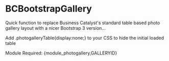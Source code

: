 BCBootstrapGallery
==================

Quick function to replace Business Catalyst's standard table based photo gallery layout with a nicer Bootstrap 3 version...

Add .photogalleryTable{display:none;} to your CSS to hide the initial loaded table

Module Required: {module_photogallery,GALLERYID}
